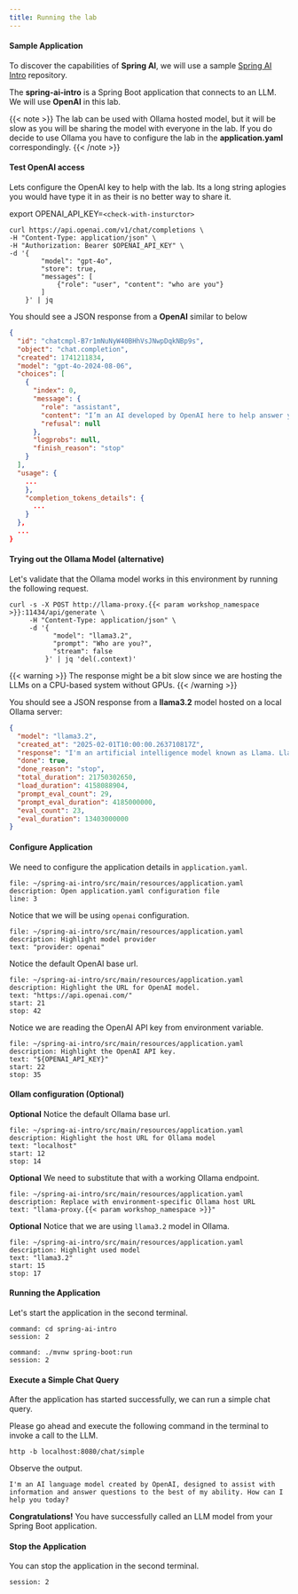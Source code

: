 ```yaml
---
title: Running the lab
---
```


#### Sample Application

To discover the capabilities of **Spring AI**, we will use a sample
[Spring AI Intro](https://github.com/natarajmb/spring-ai-intro) repository.

The **spring-ai-intro** is a Spring Boot application that connects to an LLM.
We will use **OpenAI** in this lab.

{{< note >}}
The lab can be used with Ollama hosted model, but it will be slow as you will be sharing the model with everyone in the lab. If you do decide to use Ollama you have to configure the lab in the **application.yaml** correspondingly.
{{< /note >}}

#### Test OpenAI access

Lets configure the OpenAI key to help with the lab. Its a long string aplogies you would have type it in as their is no better way to share it. 

export OPENAI_API_KEY=`<check-with-insturctor>`

```execute
curl https://api.openai.com/v1/chat/completions \
-H "Content-Type: application/json" \
-H "Authorization: Bearer $OPENAI_API_KEY" \
-d '{
        "model": "gpt-4o",
        "store": true,
        "messages": [
            {"role": "user", "content": "who are you"}
        ]
    }' | jq
```

You should see a JSON response from a **OpenAI** similar to below

```json
{
  "id": "chatcmpl-B7r1mNuNyW40BHhVsJNwpDqkNBp9s",
  "object": "chat.completion",
  "created": 1741211834,
  "model": "gpt-4o-2024-08-06",
  "choices": [
    {
      "index": 0,
      "message": {
        "role": "assistant",
        "content": "I’m an AI developed by OpenAI here to help answer your questions and provide information. How can I assist you today?",
        "refusal": null
      },
      "logprobs": null,
      "finish_reason": "stop"
    }
  ],
  "usage": {
    ...
    },
    "completion_tokens_details": {
      ...
    }
  },
  ...
}
```


#### Trying out the Ollama Model (alternative)

Let's validate that the Ollama model works in this environment by running the following request.
```execute
curl -s -X POST http://llama-proxy.{{< param workshop_namespace >}}:11434/api/generate \
     -H "Content-Type: application/json" \
     -d '{
           "model": "llama3.2",
           "prompt": "Who are you?",
           "stream": false
         }' | jq 'del(.context)'
```

{{< warning >}}
The response might be a bit slow since we are hosting the LLMs on a CPU-based system without GPUs.
{{< /warning >}}

You should see a JSON response from a **llama3.2** model hosted on a local Ollama server:

```json
{
  "model": "llama3.2",
  "created_at": "2025-02-01T10:00:00.263710817Z",
  "response": "I'm an artificial intelligence model known as Llama. Llama stands for \"Large Language Model Meta AI.\"",
  "done": true,
  "done_reason": "stop",
  "total_duration": 21750302650,
  "load_duration": 4158088904,
  "prompt_eval_count": 29,
  "prompt_eval_duration": 4185000000,
  "eval_count": 23,
  "eval_duration": 13403000000
}
```

#### Configure Application

We need to configure the application details in `application.yaml`.

```editor:open-file
file: ~/spring-ai-intro/src/main/resources/application.yaml
description: Open application.yaml configuration file
line: 3
```

Notice that we will be using `openai` configuration.
```editor:select-matching-text
file: ~/spring-ai-intro/src/main/resources/application.yaml
description: Highlight model provider
text: "provider: openai"
```

Notice the default OpenAI base url.
```editor:select-matching-text
file: ~/spring-ai-intro/src/main/resources/application.yaml
description: Highlight the URL for OpenAI model.
text: "https://api.openai.com/"
start: 21
stop: 42
```

Notice we are reading the OpenAI API key from environment variable.
```editor:select-matching-text
file: ~/spring-ai-intro/src/main/resources/application.yaml
description: Highlight the OpenAI API key.
text: "${OPENAI_API_KEY}"
start: 22
stop: 35
```

#### Ollam configuration (Optional)

**Optional** Notice the default Ollama base url.
```editor:select-matching-text
file: ~/spring-ai-intro/src/main/resources/application.yaml
description: Highlight the host URL for Ollama model 
text: "localhost"
start: 12
stop: 14
```

**Optional** We need to substitute that with a working Ollama endpoint.
```editor:replace-text-selection
file: ~/spring-ai-intro/src/main/resources/application.yaml
description: Replace with environment-specific Ollama host URL
text: "llama-proxy.{{< param workshop_namespace >}}"
```

**Optional** Notice that we are using `llama3.2` model in Ollama.
```editor:select-matching-text
file: ~/spring-ai-intro/src/main/resources/application.yaml
description: Highlight used model
text: "llama3.2"
start: 15
stop: 17
```

#### Running the Application

Let's start the application in the second terminal.
```terminal:execute
command: cd spring-ai-intro
session: 2
```

```terminal:execute
command: ./mvnw spring-boot:run
session: 2
```

#### Execute a Simple Chat Query

After the application has started successfully, we can run a simple chat query. 

Please go ahead and execute the following command in the terminal to invoke a call to the LLM.
```execute
http -b localhost:8080/chat/simple
```

Observe the output.
```
I'm an AI language model created by OpenAI, designed to assist with information and answer questions to the best of my ability. How can I help you today?
```

**Congratulations!** You have successfully called an LLM model from your Spring Boot application.

#### Stop the Application

You can stop the application in the second terminal.
```terminal:interrupt
session: 2
```
